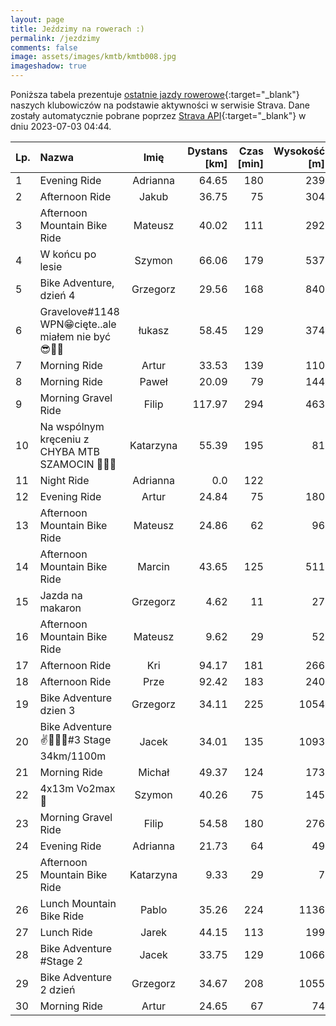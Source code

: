 ```yaml
---
layout: page
title: Jeździmy na rowerach :)
permalink: /jezdzimy
comments: false
image: assets/images/kmtb/kmtb008.jpg
imageshadow: true
---
```


Poniższa tabela prezentuje [ostatnie jazdy rowerowe](https://www.strava.com/clubs/336381){:target="_blank"} naszych klubowiczów na podstawie aktywności w serwisie Strava. Dane zostały automatycznie pobrane poprzez [Strava API](https://developers.strava.com/docs/reference/#api-Clubs-getClubActivitiesById){:target="_blank"} w dniu 2023-07-03 04:44.

Lp. | Nazwa | Imię | Dystans [km] | Czas [min] | Wysokość [m]
:--- | :--- | :---: | ---: | ---: | ---:
1|Evening Ride|Adrianna|64.65|180|239
2|Afternoon Ride|Jakub|36.75|75|304
3|Afternoon Mountain Bike Ride|Mateusz|40.02|111|292
4|W końcu po lesie |Szymon|66.06|179|537
5|Bike Adventure, dzień 4|Grzegorz|29.56|168|840
6|Gravelove#1148 WPN😁cięte..ale miałem nie być 😎🤘🏁|łukasz|58.45|129|374
7|Morning Ride|Artur|33.53|139|110
8|Morning Ride|Paweł|20.09|79|144
9|Morning Gravel Ride|Filip|117.97|294|463
10|Na wspólnym kręceniu z CHYBA MTB SZAMOCIN  🚴💪🔥|Katarzyna|55.39|195|81
11|Night Ride|Adrianna|0.0|122|
12|Evening Ride|Artur|24.84|75|180
13|Afternoon Mountain Bike Ride|Mateusz|24.86|62|96
14|Afternoon Mountain Bike Ride|Marcin|43.65|125|511
15|Jazda na makaron |Grzegorz|4.62|11|27
16|Afternoon Mountain Bike Ride|Mateusz|9.62|29|52
17|Afternoon Ride|Kri|94.17|181|266
18|Afternoon Ride|Prze|92.42|183|240
19|Bike Adventure dzien 3|Grzegorz|34.11|225|1054
20|Bike Adventure ✌️🦵🚴‍♂️#3 Stage 34km/1100m |Jacek|34.01|135|1093
21|Morning Ride|Michał|49.37|124|173
22|4x13m Vo2max 🤢|Szymon|40.26|75|145
23|Morning Gravel Ride|Filip|54.58|180|276
24|Evening Ride|Adrianna|21.73|64|49
25|Afternoon Mountain Bike Ride|Katarzyna|9.33|29|7
26|Lunch Mountain Bike Ride|Pablo|35.26|224|1136
27|Lunch Ride|Jarek|44.15|113|199
28|Bike Adventure #Stage 2|Jacek|33.75|129|1066
29|Bike Adventure 2 dzień|Grzegorz|34.67|208|1055
30|Morning Ride|Artur|24.65|67|74
